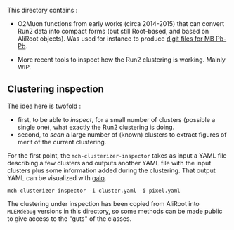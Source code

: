 This directory contains :

- O2Muon functions from early works (circa 2014-2015) that can convert Run2 data into compact forms (but still Root-based, and based on AliRoot objects). Was used for instance to produce [digit files for MB Pb-Pb](http://aphecetche.xyz/2016/03/13/o2-create-digit-files/).

- More recent tools to inspect how the Run2 clustering is working. Mainly WIP.

## Clustering inspection

The idea here is twofold :

- first, to be able to _inspect_, for a small number of clusters (possible a single one), what exactly the Run2 clustering is doing. 
- second, to _scan_ a large number of (known) clusters to extract figures of merit of the current clustering.

For the first point, the `mch-clusterizer-inspector` takes as input a YAML file describing a few clusters and outputs another YAML file with the input clusters plus some information added during the clustering. That output YAML can be visualized with [galo](https://github.com/aphecetche/galo).

```
mch-clusterizer-inspector -i cluster.yaml -i pixel.yaml
```

The clustering under inspection has been copied from AliRoot into `MLEMdebug` versions in this directory, so some methods can be made public to give access to the "guts" of the classes.
